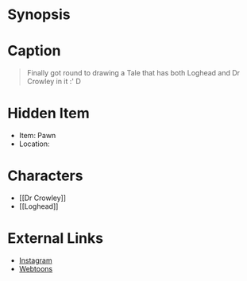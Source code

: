 # Synopsis


# Caption
> Finally got round to drawing a Tale that has both Loghead and Dr Crowley in it :' D

# Hidden Item
* Item: Pawn
* Location: <spoiler></spoiler>

# Characters
* [[Dr Crowley]]
* [[Loghead]]

# External Links
* [Instagram](https://www.instagram.com/p/CQjVjhoDSAA/?igshid=YmMyMTA2M2Y=)
* [Webtoons](https://www.webtoons.com/en/challenge/twistwood-tales/82-loghead-and-drcrowley/viewer?title_no=344740&episode_no=88)